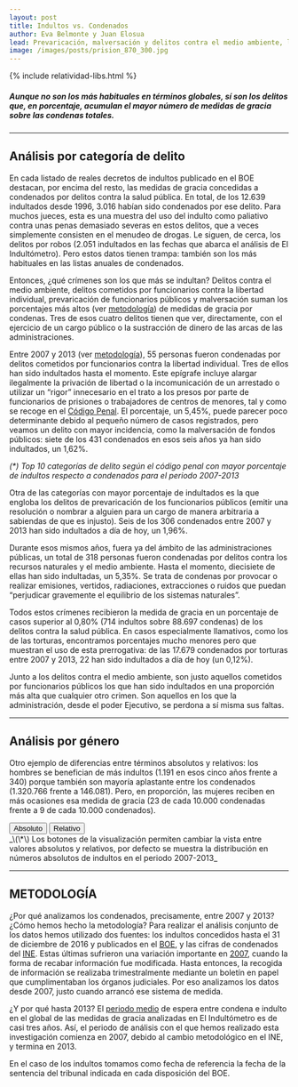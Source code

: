 ```yaml
---
layout: post
title: Indultos vs. Condenados
author: Eva Belmonte y Juan Elosua
lead: Prevaricación, malversación y delitos contra el medio ambiente, los más indultados
image: /images/posts/prision_870_300.jpg
---
```

{% include relatividad-libs.html %}

##### Aunque no son los más habituales en términos globales, sí son los delitos que, en porcentaje, acumulan el mayor número de medidas de gracia sobre las condenas totales. 

***

## Análisis por categoría de delito

En cada listado de reales decretos de indultos publicado en el BOE destacan, por encima del resto, las medidas de gracia concedidas a condenados por delitos contra la salud pública. En total, de los 12.639 indultados desde 1996, 3.016 habían sido condenados por ese delito. Para muchos jueces, esta es una muestra del uso del indulto como paliativo contra unas penas demasiado severas en estos delitos, que a veces simplemente consisten en el menudeo de drogas. Le siguen, de cerca, los delitos por robos (2.051 indultados en las fechas que abarca el análisis de El Indultómetro). Pero estos datos tienen trampa: también son los más habituales en las listas anuales de condenados.

Entonces, ¿qué crímenes son los que más se indultan? Delitos contra el medio ambiente, delitos cometidos por funcionarios contra la libertad individual, prevaricación de funcionarios públicos y malversación suman los porcentajes más altos (ver [metodología][]) de medidas de gracia por condenas. Tres de esos cuatro delitos tienen que ver, directamente, con el ejercicio de un cargo público o la sustracción de dinero de las arcas de las administraciones.

Entre 2007 y 2013 (ver [metodología][]), 55 personas fueron condenadas por delitos cometidos por funcionarios contra la libertad individual. Tres de ellos han sido indultados hasta el momento. Este epígrafe incluye alargar ilegalmente la privación de libertad o la incomunicación de un arrestado o utilizar un “rigor” innecesario en el trato a los presos por parte de funcionarios de prisiones o trabajadores de centros de menores, tal y como se recoge en el [Código Penal][]. El porcentaje, un 5,45%, puede parecer poco determinante debido al pequeño número de casos registrados, pero veamos un delito con mayor incidencia, como la malversación de fondos públicos: siete de los 431 condenados en esos seis años ya han sido indultados, un 1,62%.

<div id="hbarchart"></div>
<div id="pop-up">
  <div id="pop-up-title"></div>
  <div id="pop-up-content"></div>
</div>

_\(\*\) Top 10 categorías de delito según el código penal con mayor porcentaje de indultos respecto a condenados para el periodo 2007-2013_

Otra de las categorías con mayor porcentaje de indultados es la que engloba los delitos de prevaricación de los funcionarios públicos (emitir una resolución o nombrar a alguien para un cargo de manera arbitraria a sabiendas de que es injusto). Seis de los 306 condenados entre 2007 y 2013 han sido indultados a día de hoy, un 1,96%.

Durante esos mismos años, fuera ya del ámbito de las administraciones públicas, un total de 318 personas fueron condenadas por delitos contra los recursos naturales y el medio ambiente. Hasta el momento, diecisiete de ellas han sido indultadas, un 5,35%. Se trata de condenas por provocar o realizar emisiones, vertidos, radiaciones, extracciones o ruidos que puedan “perjudicar gravemente el equilibrio de los sistemas naturales”.

Todos estos crímenes recibieron la medida de gracia en un porcentaje de casos superior al 0,80% (714 indultos sobre 88.697 condenas) de los delitos contra la salud pública. En casos especialmente llamativos, como los de las torturas, encontramos porcentajes mucho menores pero que muestran el uso de esta prerrogativa: de las 17.679 condenados por torturas entre 2007 y 2013, 22 han sido indultados a día de hoy (un 0,12%).

Junto a los delitos contra el medio ambiente, son justo aquellos cometidos por funcionarios públicos los que han sido indultados en una proporción más alta que cualquier otro crimen. Son aquellos en los que la administración, desde el poder Ejecutivo, se perdona a sí misma sus faltas.

***

## Análisis por género <a id="genero"></a>

Otro ejemplo de diferencias entre términos absolutos y relativos: los hombres se benefician de más indultos (1.191 en esos cinco años frente a 340) porque también son mayoría aplastante entre los condenados (1.320.766 frente a 146.081). Pero, en proporción, las mujeres reciben en más ocasiones esa medida de gracia (23 de cada 10.000 condenadas frente a 9 de cada 10.000 condenados).
<div class="graph-container">
  <div class="buttons">
    <button class="pie first active" id="abs">Absoluto</button>
    <button class="pie last" id="rel">Relativo</button>
  </div>
  <div id="piechart"></div>
</div>
<div id="metod"></div>
_\(\*\) Los botones de la visualización permiten cambiar la vista entre valores absolutos y relativos, por defecto se muestra la distribución en números absolutos de indultos en el periodo 2007-2013_

***

## METODOLOGÍA

¿Por qué analizamos los condenados, precisamente, entre 2007 y 2013? ¿Cómo hemos hecho la metodología? Para realizar el análisis conjunto de los datos hemos utilizado dos fuentes: los indultos concedidos hasta el 31 de diciembre de 2016 y publicados en el [BOE][], y las cifras de condenados del [INE][]. Estas últimas sufrieron una variación importante en [2007][], cuando la forma de recabar información fue modificada. Hasta entonces, la recogida de información se realizaba trimestralmente mediante un boletín en papel que cumplimentaban los órganos judiciales. Por eso analizamos los datos desde 2007, justo cuando arrancó ese sistema de medida.

¿Y por qué hasta 2013? El [periodo medio] de espera entre condena e indulto en el global de las medidas de gracia analizadas en El Indultómetro es de casi tres años. Así, el periodo de análisis con el que hemos realizado esta investigación comienza en 2007, debido al cambio metodológico en el INE, y termina en 2013.

En el caso de los indultos tomamos como fecha de referencia la fecha de la sentencia del tribunal indicada en cada disposición del BOE.

[Código Penal]: https://www.boe.es/buscar/act.php?id=BOE-A-1995-25444
[metodología]: #metod
[INE]: http://www.ine.es/jaxi/menu.do?type=pcaxis&path=/t18/p466&file=inebase
[2007]: http://www.ine.es/metodologia/t18/t1830466.pdf
[periodo medio]: /2013/02/27/los-mas-rapidos-a-este-lado-de-los-pirineos.html
[BOE]: http://www.boe.es/buscar/boe.php?campo%5B0%5D=ORI&dato%5B0%5D=3&operador%5B0%5D=and&campo%5B1%5D=DOC&dato%5B1%5D=indulto&operador%5B1%5D=and&campo%5B2%5D=TIT&dato%5B2%5D=&operador%5B2%5D=and&campo%5B3%5D=DEM&dato%5B3%5D=&operador%5B3%5D=and&campo%5B4%5D=NBO&dato%5B4%5D=&operador%5B4%5D=and&campo%5B5%5D=NOF&dato%5B5%5D=&operador%5B5%5D=and&operador%5B6%5D=and&campo%5B6%5D=FPU&dato%5B6%5D%5B0%5D=01%2F01%2F1996&dato%5B6%5D%5B1%5D=02%2F02%2F2013&page_hits=40&sort_field%5B0%5D=fpu&sort_order%5B0%5D=desc&sort_field%5B1%5D=ref&sort_order%5B1%5D=asc&accion=Buscar

